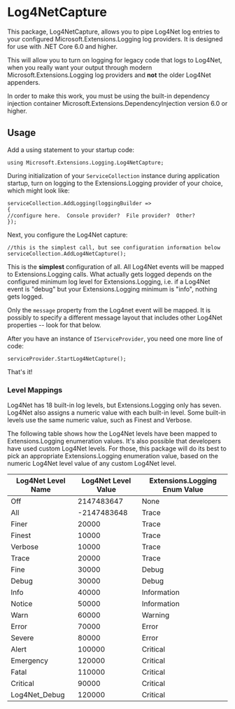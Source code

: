 # Log4NetCapture

This package, Log4NetCapture, allows you to pipe Log4Net log entries to your configured Microsoft.Extensions.Logging log providers.  It is designed for use with .NET Core 6.0 and higher.

This will allow you to turn on logging for legacy code that logs to Log4Net, when you really want your output through modern Microsoft.Extensions.Logging log providers and **not** the older Log4Net appenders.

In order to make this work, you must be using the built-in dependency injection container Microsoft.Extensions.DependencyInjection version 6.0 or higher.

## Usage
Add a using statement to your startup code:

    using Microsoft.Extensions.Logging.Log4NetCapture;

During initialization of your `ServiceCollection` instance during application startup, turn on logging to the Extensions.Logging provider of your choice, which might look like:

    serviceCollection.AddLogging(loggingBuilder =>
    {
    //configure here.  Console provider?  File provider?  Other?
    });

Next, you configure the Log4Net capture:

    //this is the simplest call, but see configuration information below
    serviceCollection.AddLog4NetCapture();

This is the **simplest** configuration of all.  All Log4Net events will be mapped to Extensions.Logging calls.  What actually gets logged depends on the configured minimum log level for Extensions.Logging, i.e. if a Log4Net event is "debug" but your Extensions.Logging minimum is "info", nothing gets logged.

Only the `message` property from the Log4net event will be mapped.  It is possibly to specify a different message layout that includes other Log4Net properties -- look for that below.

After you have an instance of `IServiceProvider`, you need one more line of code:

    serviceProvider.StartLog4NetCapture();

That's it!


### Level Mappings
Log4Net has 18 built-in log levels, but Extensions.Logging only has seven.  Log4Net also assigns a numeric value with each built-in level.  Some built-in levels use the same numeric value, such as Finest and Verbose.

The following table shows how the Log4Net levels have been mapped to Extensions.Logging enumeration values.  It's also possible that developers have used custom Log4Net levels.  For those, this package will do its best to pick an appropriate Extensions.Logging enumeration value, based on the numeric Log4Net level value of any custom Log4Net level.

| Log4Net Level Name|Log4Net Level Value|Extensions.Logging Enum Value  |
|--|--|--|
| Off |2147483647|None  |
| All |-2147483648|Trace  |
| Finer |20000|Trace  |
| Finest |10000|Trace  |
| Verbose |10000|Trace  |
| Trace |20000|Trace  |
| Fine |30000|Debug  |
| Debug |30000|Debug  |
| Info |40000|Information  |
| Notice |50000|Information  |
| Warn |60000|Warning  |
| Error |70000|Error  |
| Severe |80000|Error  |
| Alert |100000|Critical  |
| Emergency |120000|Critical  |
| Fatal |110000|Critical  |
| Critical |90000|Critical  |
| Log4Net_Debug |120000|Critical  |
